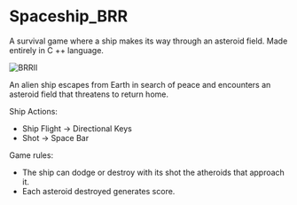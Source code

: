 # Spaceship_BRR
A survival game where a ship makes its way through an asteroid field. Made entirely in C ++ language.

![BRRII](https://user-images.githubusercontent.com/77767010/128107820-e46bc9d5-df76-44d4-ac95-86da45e27077.jpeg)

An alien ship escapes from Earth in search of peace and encounters an asteroid field that threatens to return home.

Ship Actions:
- Ship Flight -> Directional Keys
- Shot -> Space Bar

Game rules:
- The ship can dodge or destroy with its shot the atheroids that approach it.
- Each asteroid destroyed generates score. 
